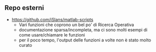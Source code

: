 ## Repo esterni

- https://github.com/iSlans/matlab-scripts
  - Vari funzioni che coprono un bel po' di Ricerca Operativa 
  - documentazione sparsa/incompleta, ma ci sono molti esempi di come usare/chiamare le funzioni
  - per il poco tempo, l'output delle funzioni a volte non è stato molto curato
  